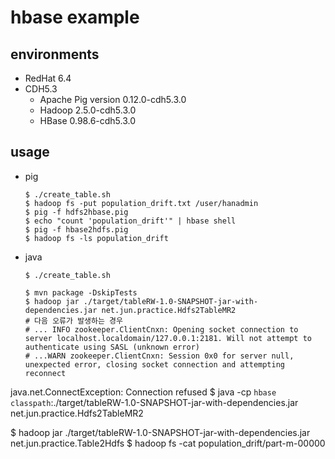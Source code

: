 # hbase example

## environments
* RedHat 6.4
* CDH5.3
  * Apache Pig version 0.12.0-cdh5.3.0 
  * Hadoop 2.5.0-cdh5.3.0
  * HBase 0.98.6-cdh5.3.0

## usage
* pig
  ```
  $ ./create_table.sh
  $ hadoop fs -put population_drift.txt /user/hanadmin
  $ pig -f hdfs2hbase.pig
  $ echo "count 'population_drift'" | hbase shell
  $ pig -f hbase2hdfs.pig
  $ hadoop fs -ls population_drift
  ```
* java
  ```
  $ ./create_table.sh

  $ mvn package -DskipTests
  $ hadoop jar ./target/tableRW-1.0-SNAPSHOT-jar-with-dependencies.jar net.jun.practice.Hdfs2TableMR2
  # 다음 오류가 발생하는 경우
  # ... INFO zookeeper.ClientCnxn: Opening socket connection to server localhost.localdomain/127.0.0.1:2181. Will not attempt to authenticate using SASL (unknown error)
  # ...WARN zookeeper.ClientCnxn: Session 0x0 for server null, unexpected error, closing socket connection and attempting reconnect
java.net.ConnectException: Connection refused
  $ java -cp `hbase classpath`:./target/tableRW-1.0-SNAPSHOT-jar-with-dependencies.jar net.jun.practice.Hdfs2TableMR2

  $ hadoop jar ./target/tableRW-1.0-SNAPSHOT-jar-with-dependencies.jar net.jun.practice.Table2Hdfs
  $ hadoop fs -cat population_drift/part-m-00000
  ```
